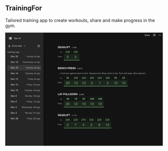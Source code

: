 ## TrainingFor

Tailored training app to create workouts, share and make progress in the gym.

![New UI](public/desktop02.png)

